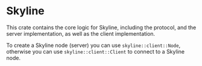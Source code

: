 # Skyline
This crate contains the core logic for Skyline, including the protocol, and the server implementation, as well as the client implementation.

To create a Skyline node (server) you can use `skyline::client::Node`, otherwise you can use `skyline::client::Client` to connect to a Skyline node.